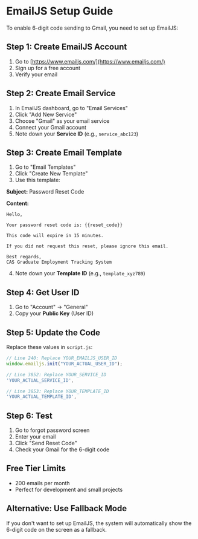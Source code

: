 # EmailJS Setup Guide

To enable 6-digit code sending to Gmail, you need to set up EmailJS:

## Step 1: Create EmailJS Account
1. Go to [https://www.emailjs.com/](https://www.emailjs.com/)
2. Sign up for a free account
3. Verify your email

## Step 2: Create Email Service
1. In EmailJS dashboard, go to "Email Services"
2. Click "Add New Service"
3. Choose "Gmail" as your email service
4. Connect your Gmail account
5. Note down your **Service ID** (e.g., `service_abc123`)

## Step 3: Create Email Template
1. Go to "Email Templates"
2. Click "Create New Template"
3. Use this template:

**Subject:** Password Reset Code

**Content:**
```
Hello,

Your password reset code is: {{reset_code}}

This code will expire in 15 minutes.

If you did not request this reset, please ignore this email.

Best regards,
CAS Graduate Employment Tracking System
```

4. Note down your **Template ID** (e.g., `template_xyz789`)

## Step 4: Get User ID
1. Go to "Account" → "General"
2. Copy your **Public Key** (User ID)

## Step 5: Update the Code
Replace these values in `script.js`:

```javascript
// Line 240: Replace YOUR_EMAILJS_USER_ID
window.emailjs.init("YOUR_ACTUAL_USER_ID");

// Line 3852: Replace YOUR_SERVICE_ID  
'YOUR_ACTUAL_SERVICE_ID',

// Line 3853: Replace YOUR_TEMPLATE_ID
'YOUR_ACTUAL_TEMPLATE_ID',
```

## Step 6: Test
1. Go to forgot password screen
2. Enter your email
3. Click "Send Reset Code"
4. Check your Gmail for the 6-digit code

## Free Tier Limits
- 200 emails per month
- Perfect for development and small projects

## Alternative: Use Fallback Mode
If you don't want to set up EmailJS, the system will automatically show the 6-digit code on the screen as a fallback.

